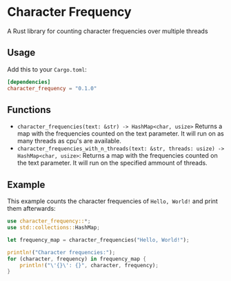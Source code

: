 # Character Frequency

A Rust library for counting character frequencies over multiple threads

## Usage

Add this to your `Cargo.toml`:
```toml
[dependencies]
character_frequency = "0.1.0"
```

## Functions

- `character_frequencies(text: &str) -> HashMap<char, usize>`
Returns a map with the frequencies counted on the text parameter.
It will run on as many threads as cpu's are available. 
- `character_frequencies_with_n_threads(text: &str, threads: usize) -> HashMap<char, usize>`:
Returns a map with the frequencies counted on the text parameter.
It will run on the specified ammount of threads.

## Example
This example counts the character frequencies of `Hello, World!` and print them afterwards:
```rust
use character_frequency::*;
use std::collections::HashMap;

let frequency_map = character_frequencies("Hello, World!");

println!("Character frequencies:");
for (character, frequency) in frequency_map {
    println!("\'{}\': {}", character, frequency);
}
```